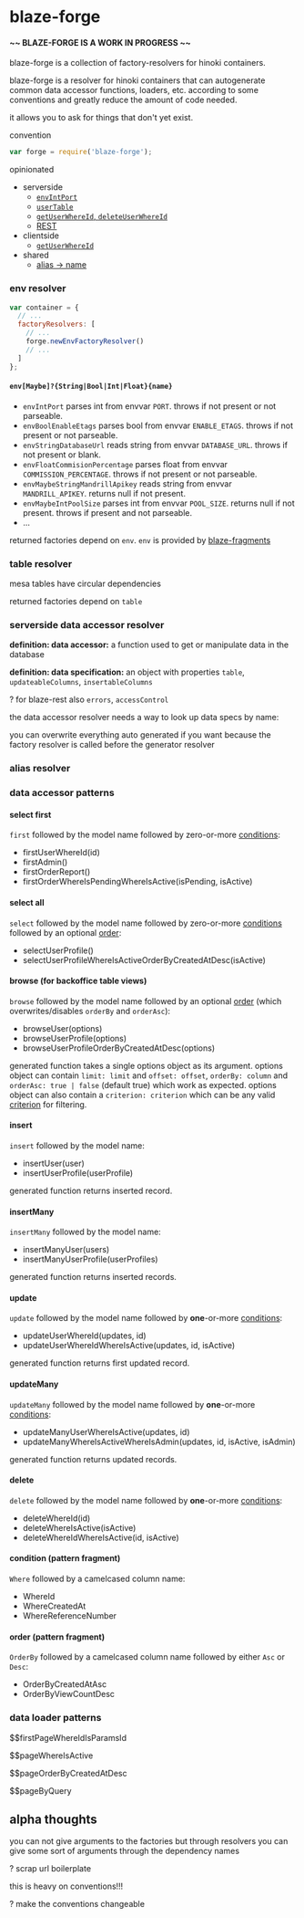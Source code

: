 # blaze-forge

#### ~~ BLAZE-FORGE IS A WORK IN PROGRESS ~~

blaze-forge is a collection of factory-resolvers for hinoki containers.

blaze-forge is a resolver for hinoki containers that can autogenerate
common data accessor functions, loaders, etc.
according to some conventions
and greatly reduce the amount of code needed.

it allows you to ask for things that don't yet exist.

convention

```javascript
var forge = require('blaze-forge');
```

opinionated

- serverside
  - [`envIntPort`](#env-resolver)
  - [`userTable`](#table-resolver)
  - [`getUserWhereId`, `deleteUserWhereId`](#data-accessor-resolver)
  - [REST](#)
- clientside
  - [`getUserWhereId`](#)
- shared
  - [alias -> name](#alias-resolver)

### env resolver

```javascript
var container = {
  // ...
  factoryResolvers: [
    // ...
    forge.newEnvFactoryResolver()
    // ...
  ]
};
```

#### `env[Maybe]?{String|Bool|Int|Float}{name}`

- `envIntPort` parses int from envvar `PORT`. throws if not present or not parseable.
- `envBoolEnableEtags` parses bool from envvar `ENABLE_ETAGS`. throws if not present or not parseable.
- `envStringDatabaseUrl` reads string from envvar `DATABASE_URL`. throws if not present or blank.
- `envFloatCommisionPercentage` parses float from envvar `COMMISSION_PERCENTAGE`. throws if not present or not parseable.
- `envMaybeStringMandrillApikey` reads string from envvar `MANDRILL_APIKEY`. returns null if not present.
- `envMaybeIntPoolSize` parses int from envvar `POOL_SIZE`. returns null if not present. throws if present and not parseable.
- ...

returned factories depend on `env`. `env` is provided by [blaze-fragments](https://github.com/snd/blaze-fragments)

### table resolver

mesa tables have circular dependencies

returned factories depend on `table`

### serverside data accessor resolver

**definition: data accessor:** a function used to get or manipulate
data in the database

**definition: data specification:** an object with properties
`table`, `updateableColumns`, `insertableColumns`

? for blaze-rest also `errors`, `accessControl`

the data accessor resolver needs a way to look up data specs by name:

you can overwrite everything auto generated if you want
because the factory resolver is called before the generator resolver

### alias resolver

### data accessor patterns

#### select first

`first` followed by the model name followed by zero-or-more
[conditions](#condition-pattern-fragment):

- firstUserWhereId(id)
- firstAdmin()
- firstOrderReport()
- firstOrderWhereIsPendingWhereIsActive(isPending, isActive)

#### select all

`select` followed by the model name followed by zero-or-more
[conditions](#condition-pattern-fragment) followed by an optional [order](#order-pattern-fragment):

- selectUserProfile()
- selectUserProfileWhereIsActiveOrderByCreatedAtDesc(isActive)

#### browse (for backoffice table views)

`browse` followed by the model name followed by an optional [order](#order-pattern-fragment)
(which overwrites/disables `orderBy` and `orderAsc`):

- browseUser(options)
- browseUserProfile(options)
- browseUserProfileOrderByCreatedAtDesc(options)

generated function takes a single options object as its argument.
options object can contain `limit: limit` and `offset: offset`,
`orderBy: column` and `orderAsc: true | false` (default true) which work as expected.
options object can also contain a `criterion: criterion` which
can be any valid [criterion](https://github.com/snd/criterion) for filtering.

#### insert

`insert` followed by the model name:

- insertUser(user)
- insertUserProfile(userProfile)

generated function returns inserted record.

#### insertMany

`insertMany` followed by the model name:

- insertManyUser(users)
- insertManyUserProfile(userProfiles)

generated function returns inserted records.

#### update

`update` followed by the model name followed by **one**-or-more
[conditions](#condition-pattern-fragment):

- updateUserWhereId(updates, id)
- updateUserWhereIdWhereIsActive(updates, id, isActive)

generated function returns first updated record.

#### updateMany

`updateMany` followed by the model name followed by **one**-or-more
[conditions](#condition-pattern-fragment):

- updateManyUserWhereIsActive(updates, id)
- updateManyWhereIsActiveWhereIsAdmin(updates, id, isActive, isAdmin)

generated function returns updated records.

#### delete

`delete` followed by the model name followed by **one**-or-more
[conditions](#condition-pattern-fragment):

- deleteWhereId(id)
- deleteWhereIsActive(isActive)
- deleteWhereIdWhereIsActive(id, isActive)

#### condition (pattern fragment)

`Where` followed by a camelcased column name:

- WhereId
- WhereCreatedAt
- WhereReferenceNumber

#### order (pattern fragment)

`OrderBy` followed by a camelcased column name followed by either `Asc` or `Desc`:

- OrderByCreatedAtAsc
- OrderByViewCountDesc

### data loader patterns

$$firstPageWhereIdIsParamsId

$$pageWhereIsActive

$$pageOrderByCreatedAtDesc

$$pageByQuery

## alpha thoughts

you can not give arguments to the factories
but through resolvers you can give some sort of arguments
through the dependency names

? scrap url boilerplate

this is heavy on conventions!!!

? make the conventions changeable
